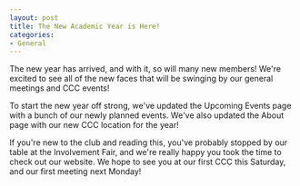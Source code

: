 ```yaml
---
layout: post
title: The New Academic Year is Here!
categories:
- General
---
```


The new year has arrived, and with it, so will many new members!  We're excited to see all of the new faces that will be swinging by our general meetings and CCC events!

To start the new year off strong, we've updated the Upcoming Events page with a bunch of our newly planned events.  We've also updated the About page with our new CCC location for the year!

If you're new to the club and reading this, you've probably stopped by our table at the Involvement Fair, and we're really happy you took the time to check out our website.  We hope to see you at our first CCC this Saturday, and our first meeting next Monday!
